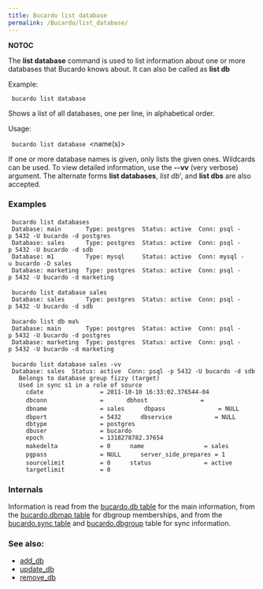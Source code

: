 ```yaml
---
title: Bucardo list database
permalink: /Bucardo/list_database/
---
```


__NOTOC__

The **list database** command is used to list information about one or more databases that Bucardo knows about. It can also be called as **list db**

Example:

` bucardo list database`

Shows a list of all databases, one per line, in alphabetical order.

Usage:

` bucardo list database `<name(s)>

If one or more database names is given, only lists the given ones. Wildcards can be used. To view detailed information, use the **--vv** (very verbose) argument. The alternate forms **list databases**, *list db*', and **list dbs** are also accepted.

### Examples

` bucardo list databases`
` `
` Database: main       Type: postgres  Status: active  Conn: psql -p 5432 -U bucardo -d postgres`
` Database: sales      Type: postgres  Status: active  Conn: psql -p 5432 -U bucardo -d sdb`
` Database: m1         Type: mysql     Status: active  Conn: mysql -u bucardo -D sales`
` Database: marketing  Type: postgres  Status: active  Conn: psql -p 5432 -U bucardo -d marketing`

` bucardo list database sales`
` `
` Database: sales      Type: postgres  Status: active  Conn: psql -p 5432 -U bucardo -d sdb`

` bucardo list db ma%`
` `
` Database: main       Type: postgres  Status: active  Conn: psql -p 5432 -U bucardo -d postgres`
` Database: marketing  Type: postgres  Status: active  Conn: psql -p 5432 -U bucardo -d marketing`

` bucardo list database sales -vv`
` `
` Database: sales  Status: active  Conn: psql -p 5432 -U bucardo -d sdb`
`   Belongs to database group fizzy (target)`
`   Used in sync s1 in a role of source`
`     cdate                = 2011-10-10 16:33:02.376544-04`
`     dbconn               = `
`     dbhost               = `
`     dbname               = sales`
`     dbpass               = NULL`
`     dbport               = 5432`
`     dbservice            = NULL`
`     dbtype               = postgres`
`     dbuser               = bucardo`
`     epoch                = 1318278782.37654`
`     makedelta            = 0`
`     name                 = sales`
`     pgpass               = NULL`
`     server_side_prepares = 1`
`     sourcelimit          = 0`
`     status               = active`
`     targetlimit          = 0`

### Internals

Information is read from the [bucardo.db table](/bucardo.db_table "wikilink") for the main information, from the [bucardo.dbmap table](/bucardo.dbmap_table "wikilink") for dbgroup memberships, and from the [bucardo.sync table](/bucardo.sync_table "wikilink") and [bucardo.dbgroup](/bucardo.dbgroup "wikilink") table for sync information.

### See also:

-   [add_db](/Bucardo/add_db "wikilink")
-   [update_db](/Bucardo/update_db "wikilink")
-   [remove_db](/Bucardo/remove_db "wikilink")
